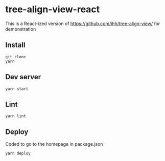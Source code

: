 # tree-align-view-react


This is a React-ized version of https://github.com/ihh/tree-align-view/ for demonstration


## Install


    git clone
    yarn

## Dev server

    yarn start


## Lint

    yarn lint

## Deploy

Coded to go to the homepage in package.json

    yarn deploy
